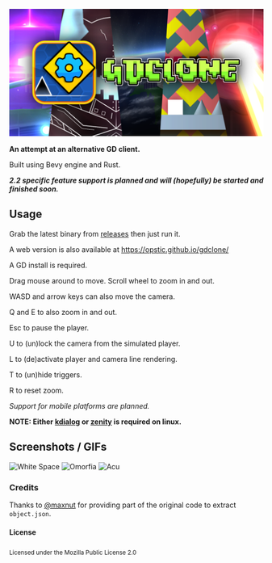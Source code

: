 ![Banner](assets/branding/banner.png)

**An attempt at an alternative GD client.**

Built using Bevy engine and Rust.

***2.2 specific feature support is planned and will (hopefully) be started and finished soon.***

## Usage

Grab the latest binary from [releases](https://github.com/opstic/gdclone/releases) then just run it.

A web version is also available at https://opstic.github.io/gdclone/

A GD install is required.

Drag mouse around to move. Scroll wheel to zoom in and out.

WASD and arrow keys can also move the camera.

Q and E to also zoom in and out.

Esc to pause the player.

U to (un)lock the camera from the simulated player.

L to (de)activate player and camera line rendering.

T to (un)hide triggers.

R to reset zoom.

*Support for mobile platforms are planned.*

**NOTE: Either [kdialog](https://invent.kde.org/utilities/kdialog) or [zenity](https://github.com/GNOME/zenity) is
required on linux.**

## Screenshots / GIFs

![White Space](assets/screenshots/whitespace.gif)
![Omorfia](assets/screenshots/omorfia.gif)
![Acu](assets/screenshots/acu.gif)

### Credits

Thanks to [@maxnut](https://github.com/maxnut) for providing part of the original code to extract `object.json`.

#### License

<sub>
Licensed under the Mozilla Public License 2.0
</sub>